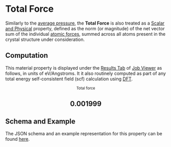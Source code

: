 # Total Force

Similarly to the [average pressure](pressure.md), the **Total Force** is also treated as a [Scalar and Physical](../../properties/classification/general.md) property, defined as the norm (or magnitude) of the net vector sum of the individual [atomic forces](../structural/basis-atoms.md), summed across all atoms present in the crystal structure under consideration.

## Computation

This material property is displayed under the [Results Tab](../../jobs/ui/results-tab.md) of [Job Viewer](../../jobs/ui/viewer.md) as follows, in units of eV/Angstroms. It it also routinely computed as part of any total energy self-consistent field (scf) calculation using [DFT](../../models/dft/overview.md).

<div class="clearfix">
    <center>
        <div class="chart"><i class="zmdi zmdi-arrows zmdi-hc-3x"></i></div>
        <div class="count">
        	<small>Total force</small>
            <h2>0.001999</h2>
        </div>
     </center>
</div>

## Schema and Example 

The JSON schema and an example representation for this property can be found [here](../../properties/data/list.md#total-force).

